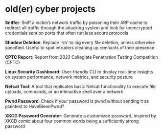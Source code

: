 # old(er) cyber projects

**Sniffer**: Sniff a victim’s network traffic by poisoning their ARP cache to redirect all traffic through the attacking system and look for unencrypted credentials sent on ports that often run less secure protocols

**Shadow Deletion**: Replace 'rm' to log every file deletion, unless otherwise specified. Useful to spot intruders cleaning up remnants of their presence

**CPTC Report**: Report from 2023 Collegiate Penetration Testing Competition (CPTC)

**Linux Security Dashboard**: User-friendly CLI to display real-time insights on system performance, network metrics, and security posture 

**Netcat Tool**: A tool that replicates basic Netcat functionality to execute file uploads, commands, or an interactive shell over a network

**Pwnd Password**: Check if your password is pwnd without sending it as plaintext to HaveIBeenPwnd?

**XKCD Password Generator**: Generate a customized password, inspired by XKCD comic about four common words being a sufficiently strong password
